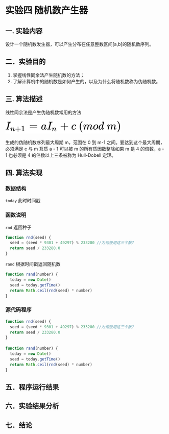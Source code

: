 # 实验四 随机数产生器

## 一. 实验内容

设计一个随机数发生器，可以产生分布在任意整数区间[a,b]的随机数序列。

## 二．实验目的

1.  掌握线性同余法产生随机数的方法；
2.  了解计算机中的随机数是如何产生的，以及为什么将随机数称为伪随机数。

## 三. 算法描述

线性同余法是产生伪随机数常用的方法

![equa](equation.svg)

生成的伪随机数序列最大周期 m，范围在 0 到 m-1 之间。要达到这个最大周期，必须满足
c 与 m 互质
a - 1 可以被 m 的所有质因数整除如果 m 是 4 的倍数，a - 1 也必须是 4 的倍数以上三条被称为 Hull-Dobell 定理。

## 四. 算法实现

### 数据结构

`today` 此时时间戳

### 函数说明

`rnd` 返回种子

```js
function rnd(seed) {
  seed = (seed * 9301 + 49297) % 233280 //为何使用这三个数?
  return seed / 233280.0
}
```

`rand` 根据时间戳返回随机数

```js
function rand(number) {
  today = new Date()
  seed = today.getTime()
  return Math.ceil(rnd(seed) * number)
}
```

### 源代码程序

```js
function rnd(seed) {
  seed = (seed * 9301 + 49297) % 233280 //为何使用这三个数?
  return seed / 233280.0
}

function rand(number) {
  today = new Date()
  seed = today.getTime()
  return Math.ceil(rnd(seed) * number)
}
```

## 五．程序运行结果



## 六．实验结果分析

## 七．结论

